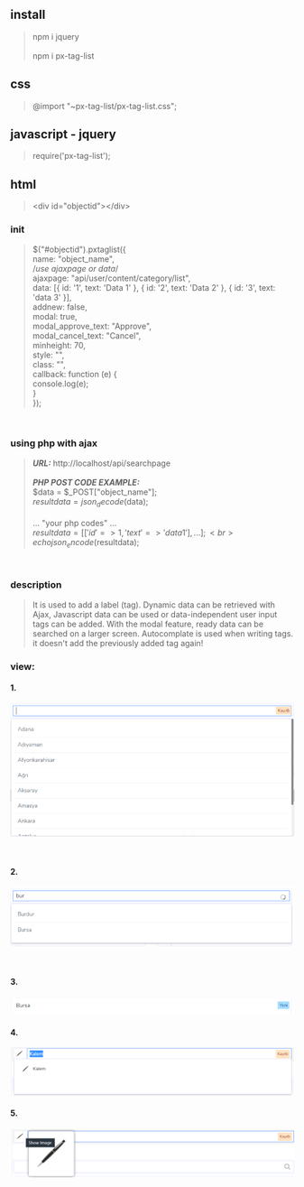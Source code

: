 
## install
> npm i jquery <br><br>
> npm i px-tag-list

## css
> @import "~px-tag-list/px-tag-list.css";

## javascript - jquery
> require('px-tag-list');


## html
> \<div id="objectid"\>\</div\>

### init
> $("#objectid").pxtaglist({<br/>
>                    name: "object_name",<br/>
>                    /*use ajaxpage or data*/ <br/>
>                    ajaxpage: "api/user/content/category/list",<br/>
>                    data: [{ id: '1', text: 'Data 1' }, { id: '2', text: 'Data 2' }, { id: '3', text: 'data 3' }],<br/>
>                    addnew: false,<br/>
>                    modal: true,<br/>
>                    modal_approve_text: "Approve",<br/>
>                    modal_cancel_text: "Cancel",<br/>
>                    minheight: 70,<br/>
>                    style: "",<br/>
>                    class: "",<br/>
>                    callback: function (e) {<br/>
>                        console.log(e);<br/>
>                    }<br/>
>                });<br/>
<br/>

### using php with ajax
> **_URL:_** http://localhost/api/searchpage
> <br><br>
> **_PHP POST CODE EXAMPLE:_** <br>
> $data = $_POST["object_name"]; <br>
> $resultdata = json_decode($data); <br><br>
> ... "your php codes" ...<br>
> $resultdata = [['id' => 1, 'text' => 'data 1' ], ... ];<br>
> echo json_encode($resultdata);<br>
<br>


### description
> It is used to add a label (tag). 
> Dynamic data can be retrieved with Ajax, Javascript data can be used or data-independent user input tags can be added. 
> With the modal feature, ready data can be searched on a larger screen. 
> Autocomplate is used when writing tags. 
> it doesn't add the previously added tag again!


### view:
#### 1.
![alt text](https://raw.githubusercontent.com/PiriAykut/px-autocomplete/master/screenshots/Screenshot_1.png)

<br>

#### 2.
![alt text](https://raw.githubusercontent.com/PiriAykut/px-autocomplete/master/screenshots/Screenshot_2.png)

<br>

#### 3.
![alt text](https://raw.githubusercontent.com/PiriAykut/px-autocomplete/master/screenshots/Screenshot_3.png)

#### 4.
![alt text](https://raw.githubusercontent.com/PiriAykut/px-autocomplete/master/screenshots/Screenshot_6.png)

#### 5.
![alt text](https://raw.githubusercontent.com/PiriAykut/px-autocomplete/master/screenshots/Screenshot_7.png)

